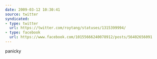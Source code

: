 ```yaml
---
date: 2009-03-12 10:30:41
source: twitter
syndicated:
- type: twitter
  url: https://twitter.com/roytang/statuses/1315399994/
- type: facebook
  url: https://www.facebook.com/10155666240078912/posts/56402656091
---
```


panicky